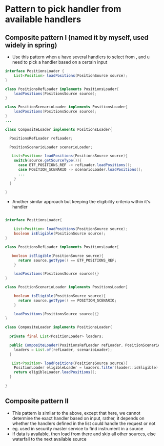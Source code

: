 # Pattern to pick handler from available handlers

## Composite pattern I (named it by myself, used widely in spring)
- Use this pattern when u have several handlers to select from , and u need to pick a handler based on a certain input

```java
interface PositionsLoader {
    List<Position> loadPositions(PositionSource source);
}

class PositionsRefLoader implements PositionsLoader{
    loadPositions(PositionsSource source);
}

class PositionScenarioLoader implements PositionsLoader{
    loadPositions(PositionsSource source);
}
...

class CompositeLoader implements PositionsLoader{

  PositionsRefLoader refLoader;

  PositionScenarioLoader scenarioLoader;

   List<Position> loadPositions(PositionsSource source){
    switch(source.getSourceType()){
      case ETF_POSITIONS_REF -> refLoader.loadPositions();
      case POSITION_SCENARIO -> scenarioLoader.loadPositions();
      ...
    }
  }
   
}
```  
- Another similar approach but keeping the eligibility criteria within it's handler

```java

interface PositionsLoader{

    List<Position> loadPositions(PositionSource source);
    boolean isEligible(PositionSource source);
}

class PositionsRefLoader implements PositionsLoader{

   boolean isEligible(PositionSource source){
      return source.getType() == ETF_POSITIONS_REF;
    }

    loadPositions(PositionsSource source){}
}

class PositionScenarioLoader implements PositionsLoader{

    boolean isEligible(PositionSource source){
      return source.getType() == POSITION_SCENARIO;
    }

    loadPositions(PositionsSource source){}
}

class CompositeLoader implements PositionsLoader{
 
  private final List<PositionLoader> loaders;

  public CompositeLoader(PositionsRefLoader refLoader, PositionScenarioLoader scenarioLoader){
    loaders = List.of(refLoader, scenarioLoader);
  }

   List<Position> loadPositions(PositionsSource source){
    PositionLoader eligibleLoader = loaders.filter(loader::isEligible).findFirst().orElse(() -> Exception);
    return eligibleLoader.loadPositions();
  }
   
}


```


## Composite pattern II
- This pattern is similar to the above, except that here, we cannot determine the exact handler based on input, rather, it depends on whether the handlers defined in the list could handle the request or not
- eg. used in security master service to find instrument in a source
- If data is available, then load from there and skip all other sources, else waterfall to the next available source

  
